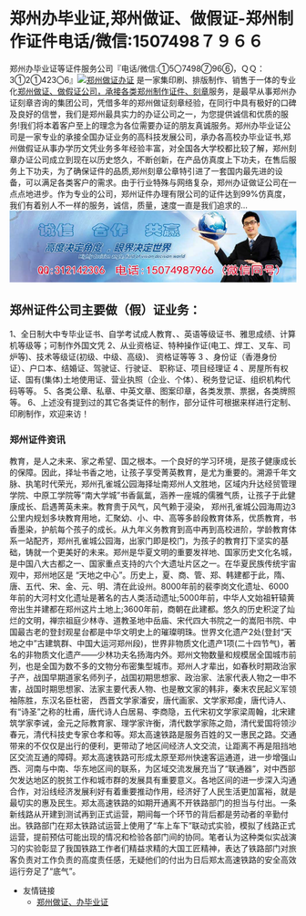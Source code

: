 # 郑州办毕业证,郑州做证、做假证-郑州制作证件电话/微信:1507498７９６６
郑州办毕业证等证件服务公司『电话/微信:①5〇7498⑦96⑥，ＱＱ：3①2①423〇6』[![郑州做证办证](https://wpa.qq.com/pa?p=2:312142306:41)](https://wpa.qq.com/msgrd?v=3&amp;uin=312142306&amp;site=qq&amp;menu=yes) 是一家集印刷、排版制作、销售于一体的专业化[郑州做证、做假证公司，承接各类郑州制作证件、刻章](http://zzbjz.github.io)服务，是最早从事郑州办证刻章咨询的集团公司，凭借多年的郑州做证刻章经验，在同行中具有极好的口碑及良好的信誉，我们是郑州最具实力的办证公司之一，为您提供诚信和优质的服务!我们将本着客户至上的理念为各位需要办证的朋友真诚服务。​郑州办毕业证公司是一家专业的承接全国办证业务的高科技发展公司，承办各高校办毕业证书,郑州做假证从事办学历文凭业务多年经验丰富，对全国各大学校都比较了解，郑州刻章办证公司成立到现在以历史悠久，不断创新，在产品仿真度上下功夫，在售后服务上下功夫，为了确保证件的品质,郑州刻章公章特引进了一套国内最先进的设备，可以满足各类客户的需求。由于行业特殊与网络复杂，郑州办证做证公司在一点点地进步。作为专业的公司，郑州证件办理有限公司的证件达到99%仿真度，我们有着别人不一样的服务，诚信，质量，速度一直是我们追求的…
![郑州办毕业证,郑州做证,郑州做假证,郑州证件服务](./150-2.jpg)
## 郑州证件公司主要做（假）证业务：
1、全日制大中专毕业证书、自学考试成人教育、、英语等级证书、雅思成绩、计算机等级等；可制作外国文凭
2、从业资格证、特种操作证(电工、焊工、叉车、司炉等)、技术等级证(初级、中级、高级)、 资格证等等
3 、身份证（香港身份证）、户口本、结婚证、驾驶证、行驶证、 职称证、项目经理证
4 、房屋所有权证、国有(集体)土地使用证、营业执照（企业、个体）、税务登记证、组织机构代码等等。 
5、各类公章、私章、中英文章、图案印章，各类发票、票据，各类牌照等。
6、上述没有提到过的其它各类证件的制作，部分证件可根据来样进行定制、印刷制作，欢迎来访！

### 郑州证件资讯
教育，是人之未来、家之希望、国之根本。一个良好的学习环境，是孩子健康成长的保障。因此，择址书香之地，让孩子享受菁英教育，是尤为重要的。溯源千年文脉、执笔时代荣光，郑州孔雀城公园海择址南郑州人文胜地，区域内升达经贸管理学院、中原工学院等“南大学城”书香氤氲，涵养一座城的儒雅气质，让孩子于此健康成长、启遇菁英未来。教育贵于风气，风气赖于浸染， 郑州孔雀城公园海周边3公里内规划多块教育用地，汇聚幼、小、中、高等多龄段教育体系，优质教育，书香墨染，护航每个孩子的成长。从九年义务教育到高中再到高校进阶，学龄教育体系一站配齐，郑州孔雀城公园海，出家门即是校门，为孩子的教育打下坚实的基础，铸就一个更美好的未来。郑州是华夏文明的重要发祥地、国家历史文化名城，是中国八大古都之一、国家重点支持的六个大遗址片区之一。在华夏民族传统宇宙观中，郑州地区是 “天地之中心”。历史上，夏、商、管、郑、韩建都于此，隋、唐、五代、宋、金、元、明、清在此设州。8000年前的裴李岗文化遗址、6000年前的大河村文化遗址是著名的古人类活动遗址;5000年前，中华人文始祖轩辕黄帝出生并建都在郑州这片土地上;3600年前，商朝在此建都。悠久的历史积淀了灿烂的文明，禅宗祖庭少林寺、道教圣地中岳庙、宋代四大书院之一的嵩阳书院、中国最古老的登封观星台都是中华文明史上的璀璨明珠。世界文化遗产2处(登封“天地之中”古建筑群、中国大运河郑州段)，世界非物质文化遗产1项(二十四节气)，著名的非物质文化遗产——少林功夫名扬海内外。郑州文物数量和规模居全国城市前列，也是全国为数不多的文物分布密集型城市。郑州人才辈出，如春秋时期政治家子产，战国早期道家名师列子，战国初期思想家、政治家、法家代表人物之一申不害，战国时期思想家、法家主要代表人物、也是散文家的韩非，秦末农民起义军领袖陈胜，东汉名臣杜密， 西晋文学家潘安，唐代画家、文学家郑虔，唐代诗人、有“诗圣”之称的杜甫，唐代诗人白居易、李商隐，五代宋初文学家梁周翰，北宋建筑学家李诫，金元之际教育家、理学家许衡，清代数学家陈之勋，清代爱国将领沙春元，清代科技史专家仓孝和等。郑太高速铁路是服务百姓的又一惠民之路。交通带来的不仅仅是出行的便利，更带动了地区间经济人文交流，让距离不再是阻挡地区交流互通的障碍。郑太高速铁路可形成太原至郑州快速客运通道，进一步增强山西、河南与中南、华东地区间的联系，为区域交流发展充当了“联通器”，对中西部欠发达地区的脱贫工作和城市群的发展具有重要意义。各地区间的进一步深入沟通合作，对沿线经济发展利好有着重要推动作用，经济好了人民生活更加富裕，就是最切实的惠及民生。郑太高速铁路的如期开通离不开铁路部门的担当与付出。一条新线路从开建到测试再到正式运营，期间每一个环节的背后都是劳动者的辛勤付出。铁路部门在郑太铁路试运营上使用了“车上车下”联动式实验，模拟了线路正式运营，提前预估可能出现的情况和检验各部门间的协同。笔者认为这种类似实战演习的实验彰显了我国铁路工作者们精益求精的大国工匠精神，表达了铁路部门对旅客负责对工作负责的高度责任感，无疑他们的付出为日后郑太高速铁路的安全高效运行夯足了“底气”。
* 友情链接
  * [郑州做证、办毕业证](http://zzbjz.github.io)
